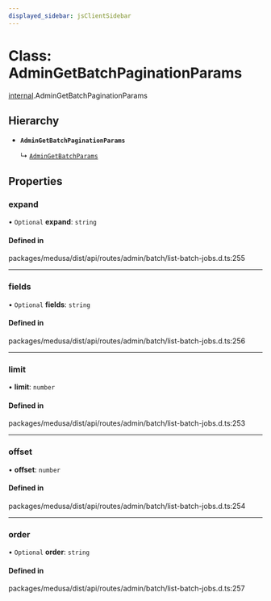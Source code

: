 ```yaml
---
displayed_sidebar: jsClientSidebar
---
```


# Class: AdminGetBatchPaginationParams

[internal](../modules/internal-2.md).AdminGetBatchPaginationParams

## Hierarchy

- **`AdminGetBatchPaginationParams`**

  ↳ [`AdminGetBatchParams`](internal-2.AdminGetBatchParams.md)

## Properties

### expand

• `Optional` **expand**: `string`

#### Defined in

packages/medusa/dist/api/routes/admin/batch/list-batch-jobs.d.ts:255

___

### fields

• `Optional` **fields**: `string`

#### Defined in

packages/medusa/dist/api/routes/admin/batch/list-batch-jobs.d.ts:256

___

### limit

• **limit**: `number`

#### Defined in

packages/medusa/dist/api/routes/admin/batch/list-batch-jobs.d.ts:253

___

### offset

• **offset**: `number`

#### Defined in

packages/medusa/dist/api/routes/admin/batch/list-batch-jobs.d.ts:254

___

### order

• `Optional` **order**: `string`

#### Defined in

packages/medusa/dist/api/routes/admin/batch/list-batch-jobs.d.ts:257
